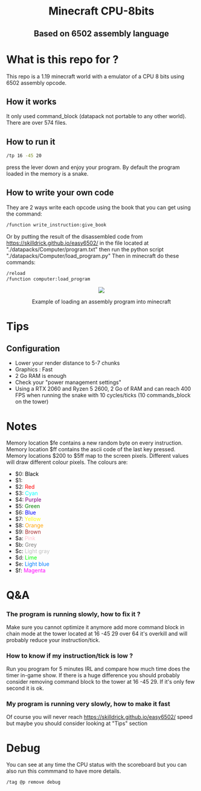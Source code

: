 <h1 align="center">Minecraft CPU-8bits</h1>
<h2 align="center">Based on 6502 assembly language</h1>

# What is this repo for ?
This repo is a 1.19 minecraft world with a emulator of a CPU 8 bits using 6502 assembly opcode.

## How it works
It only used command_block (datapack not portable to any other world). There are over 574 files.

## How to run it
```bash
/tp 16 -45 20
```
press the lever down and enjoy your program. By default the program loaded in the memory is a snake.

## How to write your own code
They are 2 ways write each opcode using the book that you can get using the command:
```bash
/function write_instruction:give_book
```
Or by putting the result of the disassembled code from https://skilldrick.github.io/easy6502/ in the file located at "./datapacks/Computer/program.txt" then run the python script "./datapacks/Computer/load_program.py"
Then in minecraft do these commands:
```bash
/reload
/function computer:load_program
```
<div align="center">
<img src="How_to_use.gif">
<p>Example of loading an assembly program into minecraft</p>
</div>

# Tips #
## Configuration ##
- Lower your render distance to 5-7 chunks
- Graphics : Fast
- 2 Go RAM is enough
- Check your "power management settings"
- Using a RTX 2060 and Ryzen 5 2600, 2 Go of RAM and can reach 400 FPS when running the snake with 10 cycles/ticks (10 commands_block on the tower)

# Notes
Memory location $fe contains a new random byte on every instruction. \
Memory location $ff contains the ascii code of the last key pressed. \
Memory locations $200 to $5ff map to the screen pixels. Different values will draw different colour pixels. The colours are:
- $0: <FONT COLOR="Black">Black</FONT>
- $1: <FONT COLOR="White">White</FONT>
- $2: <FONT COLOR="Red">Red</FONT>
- $3: <FONT COLOR="Cyan">Cyan</FONT>
- $4: <FONT COLOR="Purple">Purple</FONT>
- $5: <FONT COLOR="Green">Green</FONT>
- $6: <FONT COLOR="Blue">Blue</FONT>
- $7: <FONT COLOR="Yellow">Yellow</FONT>
- $8: <FONT COLOR="Orange">Orange</FONT>
- $9: <FONT COLOR="Brown">Brown</FONT>
- $a: <FONT COLOR="Pink">Pink</FONT>
- $b: <FONT COLOR="Grey">Grey</FONT>
- $c: <FONT COLOR="Silver">Light gray</FONT>
- $d: <FONT COLOR="Lime">Lime</FONT>
- $e: <FONT COLOR="#007dff">Light blue</FONT>
- $f: <FONT COLOR="Magenta">Magenta</FONT>

# Q&A #
### The program is running slowly, how to fix it ? ###
Make sure you cannot optimize it anymore add more command block in chain mode at the tower located at 16 -45 29 over 64 it's overkill and will probably reduce your instruction/tick.

### How to know if my instruction/tick is low ? ###
Run you program for 5 minutes IRL and compare how much time does the timer in-game show. If there is a huge difference you should probably consider removing command block to the tower at 16 -45 29. If it's only few second it is ok.

### My program is running very slowly, how to make it fast ###
Of course you will never reach https://skilldrick.github.io/easy6502/ speed but maybe you should consider looking at "Tips" section

# Debug #
You can see at any time the CPU status with the scoreboard but you can also run this commmand to have more details.
```bash
/tag @p remove debug
```
